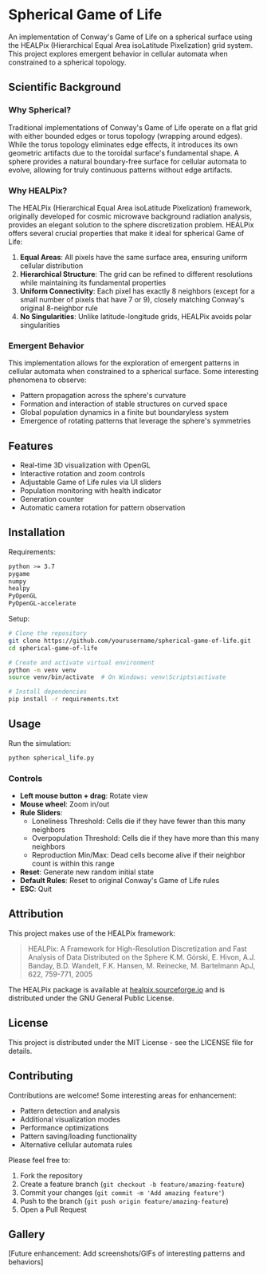 # Spherical Game of Life

An implementation of Conway's Game of Life on a spherical surface using the HEALPix (Hierarchical Equal Area isoLatitude Pixelization) grid system. This project explores emergent behavior in cellular automata when constrained to a spherical topology.

## Scientific Background

### Why Spherical?

Traditional implementations of Conway's Game of Life operate on a flat grid with either bounded edges or torus topology (wrapping around edges). While the torus topology eliminates edge effects, it introduces its own geometric artifacts due to the toroidal surface's fundamental shape. A sphere provides a natural boundary-free surface for cellular automata to evolve, allowing for truly continuous patterns without edge artifacts.

### Why HEALPix?

The HEALPix (Hierarchical Equal Area isoLatitude Pixelization) framework, originally developed for cosmic microwave background radiation analysis, provides an elegant solution to the sphere discretization problem. HEALPix offers several crucial properties that make it ideal for spherical Game of Life:

1. **Equal Areas**: All pixels have the same surface area, ensuring uniform cellular distribution
2. **Hierarchical Structure**: The grid can be refined to different resolutions while maintaining its fundamental properties
3. **Uniform Connectivity**: Each pixel has exactly 8 neighbors (except for a small number of pixels that have 7 or 9), closely matching Conway's original 8-neighbor rule
4. **No Singularities**: Unlike latitude-longitude grids, HEALPix avoids polar singularities

### Emergent Behavior

This implementation allows for the exploration of emergent patterns in cellular automata when constrained to a spherical surface. Some interesting phenomena to observe:

- Pattern propagation across the sphere's curvature
- Formation and interaction of stable structures on curved space
- Global population dynamics in a finite but boundaryless system
- Emergence of rotating patterns that leverage the sphere's symmetries

## Features

- Real-time 3D visualization with OpenGL
- Interactive rotation and zoom controls
- Adjustable Game of Life rules via UI sliders
- Population monitoring with health indicator
- Generation counter
- Automatic camera rotation for pattern observation

## Installation

Requirements:
```bash
python >= 3.7
pygame
numpy
healpy
PyOpenGL
PyOpenGL-accelerate
```

Setup:
```bash
# Clone the repository
git clone https://github.com/yourusername/spherical-game-of-life.git
cd spherical-game-of-life

# Create and activate virtual environment
python -m venv venv
source venv/bin/activate  # On Windows: venv\Scripts\activate

# Install dependencies
pip install -r requirements.txt
```

## Usage

Run the simulation:
```bash
python spherical_life.py
```

### Controls

- **Left mouse button + drag**: Rotate view
- **Mouse wheel**: Zoom in/out
- **Rule Sliders**: 
  - Loneliness Threshold: Cells die if they have fewer than this many neighbors
  - Overpopulation Threshold: Cells die if they have more than this many neighbors
  - Reproduction Min/Max: Dead cells become alive if their neighbor count is within this range
- **Reset**: Generate new random initial state
- **Default Rules**: Reset to original Conway's Game of Life rules
- **ESC**: Quit

## Attribution

This project makes use of the HEALPix framework:

> HEALPix: A Framework for High-Resolution Discretization and Fast Analysis of Data Distributed on the Sphere
> K.M. Górski, E. Hivon, A.J. Banday, B.D. Wandelt, F.K. Hansen, M. Reinecke, M. Bartelmann
> ApJ, 622, 759-771, 2005

The HEALPix package is available at [healpix.sourceforge.io](http://healpix.sourceforge.io) and is distributed under the GNU General Public License.

## License

This project is distributed under the MIT License - see the LICENSE file for details.

## Contributing

Contributions are welcome! Some interesting areas for enhancement:

- Pattern detection and analysis
- Additional visualization modes
- Performance optimizations
- Pattern saving/loading functionality
- Alternative cellular automata rules

Please feel free to:
1. Fork the repository
2. Create a feature branch (`git checkout -b feature/amazing-feature`)
3. Commit your changes (`git commit -m 'Add amazing feature'`)
4. Push to the branch (`git push origin feature/amazing-feature`)
5. Open a Pull Request

## Gallery

[Future enhancement: Add screenshots/GIFs of interesting patterns and behaviors]
